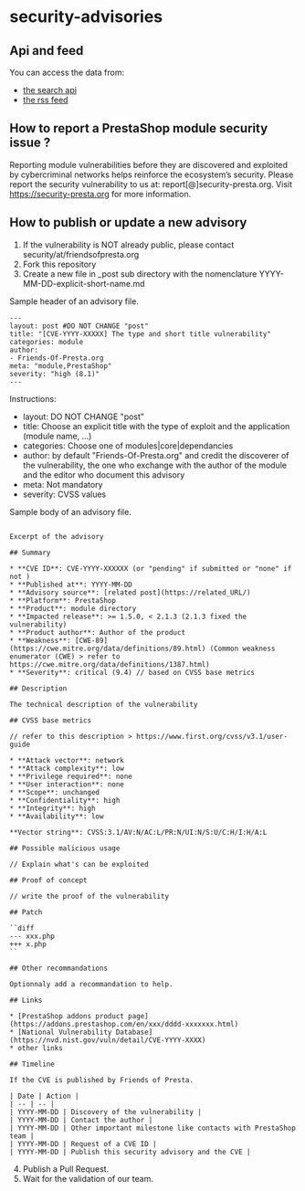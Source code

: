 # security-advisories

## Api and feed

You can access the data from:
 - [the search api](https://security.friendsofpresta.org/search.json)
 - [the rss feed](https://security.friendsofpresta.org/feed.xml)
 
## How to report a PrestaShop module security issue ?

Reporting module vulnerabilities before they are discovered and exploited by cybercriminal networks helps reinforce the ecosystem’s security.
Please report the security vulnerability to us at: report[@]security-presta.org.
Visit https://security-presta.org for more information.

## How to publish or update a new advisory

1. If the vulnerability is NOT already public, please contact security/at/friendsofpresta.org
2. Fork this repository
3. Create a new file in _post sub directory with the nomenclature YYYY-MM-DD-explicit-short-name.md

Sample header of an advisory file.
```MD
---
layout: post #DO NOT CHANGE "post"
title: "[CVE-YYYY-XXXXX] The type and short title vulnerability"
categories: module
author:
- Friends-Of-Presta.org
meta: "module,PrestaShop"
severity: "high (8.1)"
---
```
Instructions:
* layout: DO NOT CHANGE "post"
* title: Choose an explicit title with the type of exploit and the application (module name, ...)
* categories: Choose one of modules|core|dependancies
* author: by default "Friends-Of-Presta.org" and credit the discoverer of the vulnerability, the one who exchange with the author of the module and the editor who document this advisory
* meta: Not mandatory
* severity: CVSS values

Sample body of an advisory file.
```MD

Excerpt of the advisory

## Summary

* **CVE ID**: CVE-YYYY-XXXXXX (or "pending" if submitted or "none" if not )
* **Published at**: YYYY-MM-DD
* **Advisory source**: [related post](https://related_URL/)
* **Platform**: PrestaShop
* **Product**: module directory
* **Impacted release**: >= 1.5.0, < 2.1.3 (2.1.3 fixed the vulnerability)
* **Product author**: Author of the product
* **Weakness**: [CWE-89](https://cwe.mitre.org/data/definitions/89.html) (Common weakness enumerator (CWE) > refer to https://cwe.mitre.org/data/definitions/1387.html)
* **Severity**: critical (9.4) // based on CVSS base metrics

## Description

The technical description of the vulnerability

## CVSS base metrics

// refer to this description > https://www.first.org/cvss/v3.1/user-guide

* **Attack vector**: network
* **Attack complexity**: low
* **Privilege required**: none
* **User interaction**: none
* **Scope**: unchanged
* **Confidentiality**: high
* **Integrity**: high
* **Availability**: low

**Vector string**: CVSS:3.1/AV:N/AC:L/PR:N/UI:N/S:U/C:H/I:H/A:L

## Possible malicious usage

// Explain what's can be exploited

## Proof of concept

// write the proof of the vulnerability

## Patch 

``diff
--- xxx.php
+++ x.php
``

## Other recommandations

Optionnaly add a recommandation to help.

## Links

* [PrestaShop addons product page](https://addons.prestashop.com/en/xxx/dddd-xxxxxxx.html)
* [National Vulnerability Database](https://nvd.nist.gov/vuln/detail/CVE-YYYY-XXXX)
* other links

## Timeline

If the CVE is published by Friends of Presta.

| Date | Action |
| -- | -- |
| YYYY-MM-DD | Discovery of the vulnerability |
| YYYY-MM-DD | Contact the author |
| YYYY-MM-DD | Other important milestone like contacts with PrestaShop team |
| YYYY-MM-DD | Request of a CVE ID |
| YYYY-MM-DD | Publish this security advisory and the CVE |
```

4. Publish a Pull Request.
5. Wait for the validation of our team.
